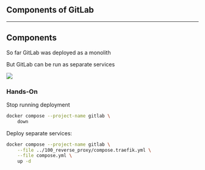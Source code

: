 <!-- .slide: id="gitlab_components" class="vertical-center" -->

<i class="fa-duotone fa-network-wired fa-8x fa-duotone-colors" style="float: right; color: grey;"></i>

## Components of GitLab

---

## Components

So far GitLab was deployed as a monolith

But GitLab can be run as separate services

![](150_gitlab/180_components/architecture.drawio.svg) <!-- .element: style="width: 75%;" -->

### Hands-On

Stop running deployment

```bash
docker compose --project-name gitlab \
    down
```

Deploy separate services:

```bash
docker compose --project-name gitlab \
    --file ../100_reverse_proxy/compose.traefik.yml \
    --file compose.yml \
    up -d
```
